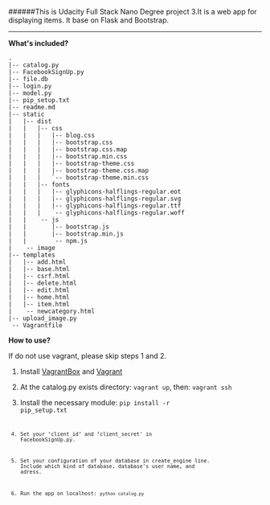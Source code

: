 ######This is Udacity Full Stack Nano Degree project 3.It is a web app for displaying items. It base on Flask and Bootstrap.

----------------

**What's included?**  


	.
	|-- catalog.py
	|-- FacebookSignUp.py
	|-- file.db
	|-- login.py
	|-- model.py
	|-- pip_setup.txt
	|-- readme.md
	|-- static
	|   |-- dist
	|   |   |-- css
	|   |   |   |-- blog.css
	|   |   |   |-- bootstrap.css
	|   |   |   |-- bootstrap.css.map
	|   |   |   |-- bootstrap.min.css
	|   |   |   |-- bootstrap-theme.css
	|   |   |   |-- bootstrap-theme.css.map
	|   |   |   `-- bootstrap-theme.min.css
	|   |   |-- fonts
	|   |   |   |-- glyphicons-halflings-regular.eot
	|   |   |   |-- glyphicons-halflings-regular.svg
	|   |   |   |-- glyphicons-halflings-regular.ttf
	|   |   |    -- glyphicons-halflings-regular.woff
	|   |    -- js
	|   |       |-- bootstrap.js
	|   |       |-- bootstrap.min.js
	|   |        -- npm.js
	|    -- image
	|-- templates
	|   |-- add.html
	|   |-- base.html
	|   |-- csrf.html
	|   |-- delete.html
	|   |-- edit.html
	|   |-- home.html
	|   |-- item.html
	|    -- newcategory.html
	|-- upload_image.py
	 -- Vagrantfile  



**How to use?**

If do not use vagrant, please skip steps 1 and 2.

1. Install [VagrantBox](https://www.virtualbox.org/wiki/Downloads) and [Vagrant](https://www.vagrantup.com/downloads)

2. At the catalog.py exists directory: `vagrant up`, then: `vagrant ssh`

3. Install the necessary module:  <code>pip install -r pip_setup.txt<code>

3. Set your ‘client_id’ and ‘client_secret' in FacebookSignUp.py.

4. Set your configuration of your database in create_engine line. Include which kind of database, database's user name, and adress.

5. Run the app on localhost: `python catalog.py`


